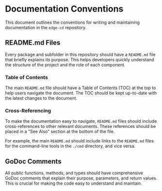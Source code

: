 # Documentation Conventions

This document outlines the conventions for writing and maintaining documentation in the `edge-cd` repository.

## README.md Files

Every package and subfolder in this repository should have a `README.md` file that briefly explains its purpose. This helps developers quickly understand the structure of the project and the role of each component.

### Table of Contents

The main `README.md` file should have a Table of Contents (TOC) at the top to help users navigate the document. The TOC should be kept up-to-date with the latest changes to the document.

### Cross-Referencing

To make the documentation easy to navigate, `README.md` files should include cross-references to other relevant documents. These references should be placed in a "See Also" section at the bottom of the file.

For example, the main `README.md` should include links to the `README.md` files for the command-line tools in the `./cmd` directory, and vice versa.

## GoDoc Comments

All public functions, methods, and types should have comprehensive GoDoc comments that explain their purpose, parameters, and return values. This is crucial for making the code easy to understand and maintain.
